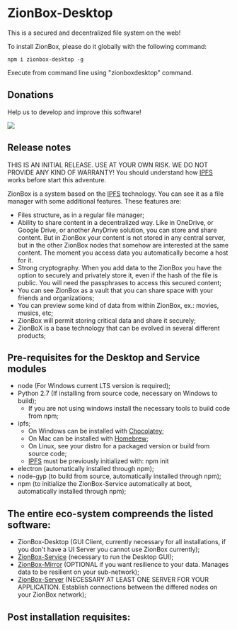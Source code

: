 # ZionBox-Desktop

This is a secured and decentralized file system on the web!

To install ZionBox, please do it globally with the following command:

```
npm i zionbox-desktop -g
```

Execute from command line using "zionboxdesktop" command.

## Donations
Help us to develop and improve this software!

[![](https://www.paypalobjects.com/en_US/i/btn/btn_donateCC_LG.gif)](https://www.paypal.com/cgi-bin/webscr?cmd=_s-xclick&hosted_button_id=BPL6U33XS9HYA)

## Release notes
THIS IS AN INITIAL RELEASE. USE AT YOUR OWN RISK. WE DO NOT PROVIDE ANY KIND OF WARRANTY! You should understand how [IPFS](https://ipfs.io) works before start this adventure.

ZionBox is a system based on the [IPFS](https://ipfs.io) technology. You can see it as a file manager with some additional features. These features are:

- Files structure, as in a regular file manager;
- Ability to share content in a decentralized way. Like in OneDrive, or Google Drive, or another AnyDrive solution, you can store and share content. But in ZionBox your content is not stored in any central server, but in the other ZionBox nodes that somehow are interested at the same content. The moment you access data you automatically become a host for it.
- Strong cryptography. When you add data to the ZionBox you have the option to securely and privately store it, even if the hash of the file is public. You will need the passphrases to access this secured content;
- You can see ZionBox as a vault that you can share space with your friends and organizations;
- You can preview some kind of data from within ZionBox, ex.: movies, musics, etc;
- ZionBox will permit storing critical data and share it securely;
- ZionBoX is a base technology that can be evolved in several different products;

## Pre-requisites for the Desktop and Service modules
- node (For Windows current LTS version is required);
- Python 2.7 (If installing from source code, necessary on Windows to build);
    - If you are not using windows install the necessary tools to build code from npm;
- ipfs;
    - On Windows can be installed with [Chocolatey](https://www.chocolatey.org/);
    - On Mac can be installed with [Homebrew](https://brew.sh/);
    - On Linux, see your distro for a packaged version or build from source code;
    - [IPFS](https://ipfs.io) must be previously initialized with: npm init
- electron (automatically installed through npm);
- node-gyp (to build from source, automatically installed through npm);
- npm (to initialize the ZionBox-Service automatically at boot, automatically installed through npm);

## The entire eco-system compreends the listed software:
- ZionBox-Desktop (GUI Client, currently necessary for all installations, if you don't have a UI Server you cannot use ZionBox currently);
- [ZionBox-Service](https://www.npmjs.com/package/zionbox-service) (necessary to run the Desktop GUI);
- [ZionBox-Mirror](https://www.npmjs.com/package/zionbox-mirror) (OPTIONAL if you want resilience to your data. Manages data to be resilient on your sub-network);
- [ZionBox-Server](https://www.npmjs.com/package/zionboxserver) (NECESSARY AT LEAST ONE SERVER FOR YOUR APPLICATION. Establish connections between the differed nodes on your ZionBox network);

## Post installation requisites:
